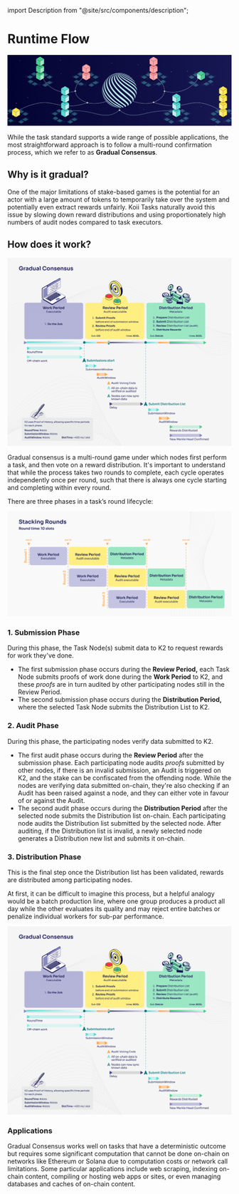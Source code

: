 import Description from "@site/src/components/description";

# Runtime Flow

![banner](../img/Gradual%20Consensus%20(1).png)

<Description
  text="Gradual Consensus - Act quickly, react faster, and reward slowly."
/>

While the task standard supports a wide range of possible applications, the most straightforward approach is to follow a multi-round confirmation process, which we refer to as **Gradual Consensus**.


## **Why is it gradual?**

One of the major limitations of stake-based games is the potential for an actor with a large amount of tokens to temporarily take over the system and potentially even extract rewards unfairly. Koii Tasks naturally avoid this issue by slowing down reward distributions and using proportionately high numbers of audit nodes compared to task executors.


## **How does it work?**

![banner](../img/consensus_image_two.png)

Gradual consensus is a multi-round game under which nodes first perform a task, and then vote on a reward distribution. It's important to understand that while the process takes two rounds to complete, each cycle operates independently once per round, such that there is always one cycle starting and completing within every round.

There are three phases in a task’s round lifecycle:

![banner](../img/ROUNDS_NoNote.png)

### 1. **Submission Phase**
   During this phase, the Task Node(s) submit data to K2 to request rewards for work they've done.
   * The first submission phase occurs during the **Review Period,** each Task Node submits proofs of work done during the **Work Period** to K2, and these _proofs_ are in turn audited by other participating nodes still in the Review Period.&#x20;
   *   The second submission phase occurs during the **Distribution Period,** where the selected Task Node submits the Distribution List to K2.


### 2. **Audit** **Phase**
   During this phase, the participating nodes verify data submitted to K2.
   * The first audit phase occurs during the **Review Period** after the submission phase. Each participating node audits _proofs_ submitted by other nodes, if there is an invalid submission, an Audit is triggered on K2, and the stake can be confiscated from the offending node. While the nodes are verifying data submitted on-chain, they're also checking if an Audit has been raised against a node, and they can either vote in favour of or against the Audit.&#x20;
   * The second audit phase occurs during the **Distribution Period** after the selected node submits the Distribution list on-chain. Each participating node audits the Distribution list submitted by the selected node. After auditing, if the Distribution list is invalid, a newly selected node generates a Distribution new list and submits it on-chain.

### 3. **Distribution Phase**
   This is the final step once the Distribution list has been validated, rewards are distributed among participating nodes.

At first, it can be difficult to imagine this process, but a helpful analogy would be a batch production line, where one group produces a product all day while the other evaluates its quality and may reject entire batches or penalize individual workers for sub-par performance. 

![banner](../img/consensus_image_two.png)


### **Applications**

Gradual Consensus works well on tasks that have a deterministic outcome but requires some significant computation that cannot be done on-chain on networks like Ethereum or Solana due to computation costs or network call limitations. Some particular applications include web scraping, indexing on-chain content, compiling or hosting web apps or sites, or even managing databases and caches of on-chain content.

